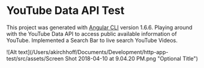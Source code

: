 # YouTube Data API Test

This project was generated with [Angular CLI](https://github.com/angular/angular-cli) version 1.6.6.
Playing around with the YouTube Data API to access public available information of YouTube. Implemented a Search Bar to live search YouTube Videos.

![Alt text](/Users/akirchhoff/Documents/Development/http-app-test/src/assets/Screen Shot 2018-04-10 at 9.04.20 PM.png "Optional Title")